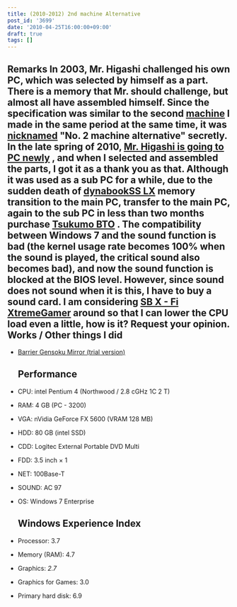 ```yaml
---
title: (2010-2012) 2nd machine Alternative
post_id: '3699'
date: '2010-04-25T16:00:00+09:00'
draft: true
tags: []
---
```


## Remarks In **2003, Mr. Higashi challenged his own PC, which was selected by himself as a part. There is a memory that Mr. should challenge, but almost all have assembled himself. Since the specification was similar to the second [machine](/Homebuilt-3) I made in the same period at the same time, it was [nicknamed](/Homebuilt-3) "No. 2 machine alternative" secretly. In the late spring of 2010, [Mr. Higashi is going to PC newly](http://mixi.jp/view_diary.pl?id=1470950740&owner_id=824514) , and when I selected and assembled the parts, I got it as a thank you as that. Although it was used as a sub PC for a while, due to the sudden death of [dynabookSS LX](/palx190dr) memory transition to the main PC, transfer to the main PC, again to the sub PC in less than two months purchase [Tsukumo BTO](/sencia) . The compatibility between Windows 7 and the sound function is bad (the kernel usage rate becomes 100% when the sound is played, the critical sound also becomes bad), and now the sound function is blocked at the BIOS level. However, since sound does not sound when it is this, I have to buy a sound card. I am considering [SB X - Fi XtremeGamer](http://jp.creative.com/products/product.asp?category=209&subcategory=669&product=15853) around so that I can lower the CPU load even a little, how is it? Request your opinion.** Works / Other things I did

*   [Barrier Gensoku Mirror (trial version)](http://kagaminer.in/)
    
    ## Performance
    
*   CPU: intel Pentium 4 (Northwood / 2.8 cGHz 1C 2 T)
    
*   RAM: 4 GB (PC - 3200)
*   VGA: nVidia GeForce FX 5600 (VRAM 128 MB)
*   HDD: 80 GB (intel SSD)
*   CDD: Logitec External Portable DVD Multi
*   FDD: 3.5 inch × 1
*   NET: 100Base-T
*   SOUND: AC 97
*   OS: Windows 7 Enterprise
    
    ## Windows Experience Index
    
*   Processor: 3.7
    
*   Memory (RAM): 4.7
*   Graphics: _2.7_
*   Graphics for Games: 3.0
*   Primary hard disk: 6.9
